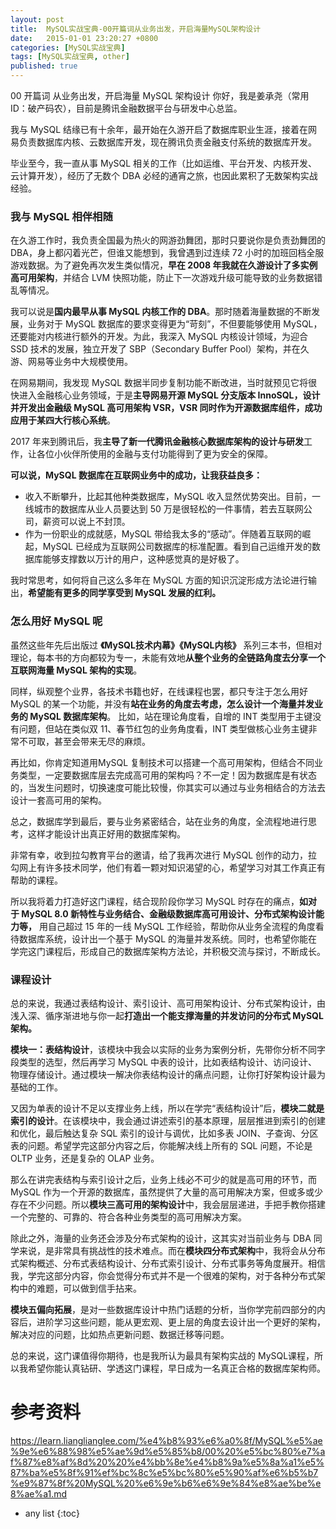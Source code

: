 ```yaml
---
layout: post
title:  MySQL实战宝典-00开篇词从业务出发，开启海量MySQL架构设计
date:   2015-01-01 23:20:27 +0800
categories: [MySQL实战宝典]
tags: [MySQL实战宝典, other]
published: true
---
```




00 开篇词 从业务出发，开启海量 MySQL 架构设计
你好，我是姜承尧（常用ID：破产码农），目前是腾讯金融数据平台与研发中心总监。

我与 MySQL 结缘已有十余年，最开始在久游开启了数据库职业生涯，接着在网易负责数据库内核、云数据库开发，现在腾讯负责金融支付系统的数据库开发。

毕业至今，我一直从事 MySQL 相关的工作（比如运维、平台开发、内核开发、云计算开发），经历了无数个 DBA 必经的通宵之旅，也因此累积了无数架构实战经验。

### 我与 MySQL 相伴相随

在久游工作时，我负责全国最为热火的网游劲舞团，那时只要说你是负责劲舞团的 DBA，身上都闪着光芒，但谁又能想到，我曾遇到过连续 72 小时的加班回档全服游戏数据。为了避免再次发生类似情况，**早在 2008 年我就在久游设计了多实例高可用架构**，并结合 LVM 快照功能，防止下一次游戏升级可能导致的业务数据错乱等情况。

我可以说是**国内最早从事 MySQL 内核工作的 DBA**。那时随着海量数据的不断发展，业务对于 MySQL 数据库的要求变得更为“苛刻”，不但要能够使用 MySQL，还要能对内核进行额外的开发。为此，我深入 MySQL 内核设计领域，为迎合 SSD 技术的发展，独立开发了 SBP（Secondary Buffer Pool）架构，并在久游、网易等业务中大规模使用。

在网易期间，我发现 MySQL 数据半同步复制功能不断改进，当时就预见它将很快进入金融核心业务领域，于是**主导网易开源 MySQL 分支版本 InnoSQL，设计并开发出金融级 MySQL 高可用架构 VSR，VSR 同时作为开源数据库组件，成功应用于某四大行核心系统**。

2017 年来到腾讯后，我**主导了新一代腾讯金融核心数据库架构的设计与研发**工作，让各位小伙伴所使用的金融与支付功能得到了更为安全的保障。

**可以说，MySQL 数据库在互联网业务中的成功，让我获益良多：**

* 收入不断攀升，比起其他种类数据库，MySQL 收入显然优势突出。目前，一线城市的数据库从业人员要达到 50 万是很轻松的一件事情，若去互联网公司，薪资可以说上不封顶。
* 作为一份职业的成就感，MySQL 带给我太多的“感动”。伴随着互联网的崛起，MySQL 已经成为互联网公司数据库的标准配置。看到自己运维开发的数据库能够支撑数以万计的用户，这种感觉真的是好极了。

我时常思考，如何将自己这么多年在 MySQL 方面的知识沉淀形成方法论进行输出，**希望能有更多的同学享受到 MySQL 发展的红利。**

### 怎么用好 MySQL 呢

虽然这些年先后出版过 **《MySQL技术内幕》《MySQL内核》** 系列三本书，但相对理论，每本书的方向都较为专一，未能有效地**从整个业务的全链路角度去分享一个互联网海量 MySQL 架构的实现**。

同样，纵观整个业界，各技术书籍也好，在线课程也罢，都只专注于怎么用好 MySQL 的某一个功能，并没有**站在业务的角度去考虑，怎么设计一个海量并发业务的 MySQL 数据库架构**。
比如，站在理论角度看，自增的 INT 类型用于主键没有问题，但站在类似双 11、春节红包的业务角度看，INT 类型做核心业务主键非常不可取，甚至会带来无尽的麻烦。

再比如，你肯定知道用MySQL 复制技术可以搭建一个高可用架构，但结合不同业务类型，一定要数据库层去完成高可用的架构吗？不一定！因为数据库是有状态的，当发生问题时，切换速度可能比较慢，你其实可以通过与业务相结合的方法去设计一套高可用的架构。

总之，数据库学到最后，要与业务紧密结合，站在业务的角度，全流程地进行思考，这样才能设计出真正好用的数据库架构。

非常有幸，收到拉勾教育平台的邀请，给了我再次进行 MySQL 创作的动力，拉勾网上有许多技术同学，他们有着一颗对知识渴望的心，希望学习对其工作真正有帮助的课程。

所以我将着力打造好这门课程，结合现阶段你学习 MySQL 时存在的痛点，**如对于 MySQL 8.0 新特性与业务结合、金融级数据库高可用设计、分布式架构设计能力等，** 用自己超过 15 年的一线 MySQL 工作经验，帮助你从业务全流程的角度看待数据库系统，设计出一个基于 MySQL 的海量并发系统。同时，也希望你能在学完这门课程后，形成自己的数据库架构方法论，并积极交流与探讨，不断成长。

### 课程设计

总的来说，我通过表结构设计、索引设计、高可用架构设计、分布式架构设计，由浅入深、循序渐进地与你一起**打造出一个能支撑海量的并发访问的分布式 MySQL 架构。**

**模块一：表结构设计**，该模块中我会以实际的业务为案例分析，先带你分析不同字段类型的选型，然后再学习 MySQL 中表的设计，比如表结构设计、访问设计、物理存储设计。通过模块一解决你表结构设计的痛点问题，让你打好架构设计最为基础的工作。

又因为单表的设计不足以支撑业务上线，所以在学完“表结构设计”后，**模块二就是索引的设计**。在该模块中，我会通过讲述索引的基本原理，层层推进到索引的创建和优化，最后触达复杂 SQL 索引的设计与调优，比如多表 JOIN、子查询、分区表的问题。希望学完这部分内容之后，你能解决线上所有的 SQL 问题，不论是 OLTP 业务，还是复杂的 OLAP 业务。

那么在讲完表结构与索引设计之后，业务上线必不可少的就是高可用的环节，而 MySQL 作为一个开源的数据库，虽然提供了大量的高可用解决方案，但或多或少存在不少问题。所以**模块三高可用的架构设计**中，我会层层递进，手把手教你搭建一个完整的、可靠的、符合各种业务类型的高可用解决方案。

除此之外，海量的业务还会涉及分布式架构的设计，这其实对当前业务与 DBA 同学来说，是非常具有挑战性的技术难点。而在**模块四分布式架构**中，我将会从分布式架构概述、分布式表结构设计、分布式索引设计、分布式事务等角度展开。相信我，学完这部分内容，你会觉得分布式并不是一个很难的架构，对于各种分布式架构中的难题，可以做到信手拈来。

**模块五偏向拓展**，是对一些数据库设计中热门话题的分析，当你学完前四部分的内容后，进阶学习这些问题，能从更宏观、更上层的角度去设计出一个更好的架构，解决对应的问题，比如热点更新问题、数据迁移等问题。

总的来说，这门课值得你期待，也是我所认为最具有架构实战的 MySQL课程，所以我希望你能认真钻研、学透这门课程，早日成为一名真正合格的数据库架构师。




# 参考资料

https://learn.lianglianglee.com/%e4%b8%93%e6%a0%8f/MySQL%e5%ae%9e%e6%88%98%e5%ae%9d%e5%85%b8/00%20%e5%bc%80%e7%af%87%e8%af%8d%20%20%e4%bb%8e%e4%b8%9a%e5%8a%a1%e5%87%ba%e5%8f%91%ef%bc%8c%e5%bc%80%e5%90%af%e6%b5%b7%e9%87%8f%20MySQL%20%e6%9e%b6%e6%9e%84%e8%ae%be%e8%ae%a1.md

* any list
{:toc}
